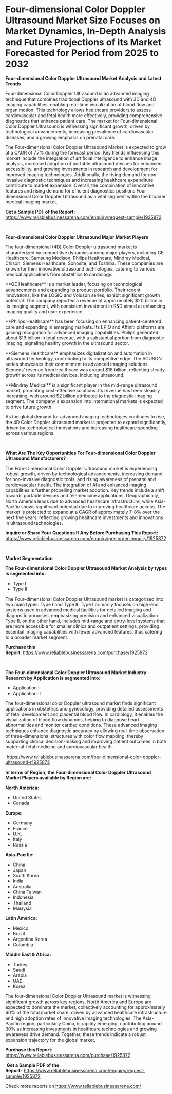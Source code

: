 <p><h1>Four-dimensional Color Doppler Ultrasound Market Size Focuses on Market Dynamics, In-Depth Analysis and Future Projections of its Market Forecasted for Period from 2025 to 2032</h1></p><p><strong>Four-dimensional Color Doppler Ultrasound Market Analysis and Latest Trends</strong></p>
<p><p>Four-dimensional Color Doppler Ultrasound is an advanced imaging technique that combines traditional Doppler ultrasound with 3D and 4D imaging capabilities, enabling real-time visualization of blood flow and organ motion. This technology allows healthcare providers to assess cardiovascular and fetal health more effectively, providing comprehensive diagnostics that enhance patient care. The market for Four-dimensional Color Doppler Ultrasound is witnessing significant growth, driven by technological advancements, increasing prevalence of cardiovascular diseases, and a growing emphasis on prenatal care. </p><p>The Four-dimensional Color Doppler Ultrasound Market is expected to grow at a CAGR of 7.7% during the forecast period. Key trends influencing this market include the integration of artificial intelligence to enhance image analysis, increased adoption of portable ultrasound devices for enhanced accessibility, and growing investments in research and development for improved imaging technologies. Additionally, the rising demand for non-invasive diagnostic techniques and increasing healthcare expenditure contribute to market expansion. Overall, the combination of innovative features and rising demand for efficient diagnostics positions Four-dimensional Color Doppler Ultrasound as a vital segment within the broader medical imaging market.</p></p>
<p><strong>Get a Sample PDF of the Report:&nbsp;</strong> <a href="https://www.reliablebusinessarena.com/enquiry/request-sample/1925872?utm_campaign=2042&utm_medium=2&utm_source=Github&utm_content=ia&utm_term=28032025&utm_id=four-dimensional-color-doppler-ultrasound">https://www.reliablebusinessarena.com/enquiry/request-sample/1925872</a></p>
<p>&nbsp;</p>
<p><strong>Four-dimensional Color Doppler Ultrasound Major Market Players</strong></p>
<p><p>The four-dimensional (4D) Color Doppler ultrasound market is characterized by competitive dynamics among major players, including GE Healthcare, Samsung Medison, Philips Healthcare, Mindray Medical, Chison, Siemens Healthcare, Sonosite, and Toshiba. These companies are known for their innovative ultrasound technologies, catering to various medical applications from obstetrics to cardiology.</p><p>**GE Healthcare** is a market leader, focusing on technological advancements and expanding its product portfolio. Their recent innovations, like the LOGIQ and Voluson series, exhibit significant growth potential. The company reported a revenue of approximately $20 billion in its imaging segment, with consistent investment in R&D aimed at enhancing imaging quality and user experience.</p><p>**Philips Healthcare** has been focusing on enhancing patient-centered care and expanding in emerging markets. Its EPIQ and Affiniti platforms are gaining recognition for advanced imaging capabilities. Philips generated about $19 billion in total revenue, with a substantial portion from diagnostic imaging, signaling healthy growth in the ultrasound sector.</p><p>**Siemens Healthcare** emphasizes digitalization and automation in ultrasound technology, contributing to its competitive edge. The ACUSON series showcases their commitment to advanced imaging solutions. Siemens’ revenue from healthcare was around $18 billion, reflecting steady growth across its medical devices, including ultrasound.</p><p>**Mindray Medical** is a significant player in the mid-range ultrasound market, promoting cost-effective solutions. Its revenue has been steadily increasing, with around $2 billion attributed to the diagnostic imaging segment. The company's expansion into international markets is expected to drive future growth.</p><p>As the global demand for advanced imaging technologies continues to rise, the 4D Color Doppler ultrasound market is projected to expand significantly, driven by technological innovations and increasing healthcare spending across various regions.</p></p>
<p>&nbsp;</p>
<p><strong>What Are The Key Opportunities For Four-dimensional Color Doppler Ultrasound Manufacturers?</strong></p>
<p><p>The Four-Dimensional Color Doppler Ultrasound market is experiencing robust growth, driven by technological advancements, increasing demand for non-invasive diagnostic tools, and rising awareness of prenatal and cardiovascular health. The integration of AI and enhanced imaging capabilities is further propelling market adoption. Key trends include a shift towards portable devices and telemedicine applications. Geographically, North America leads due to advanced healthcare infrastructure, while Asia-Pacific shows significant potential due to improving healthcare access. The market is projected to expand at a CAGR of approximately 7-8% over the next five years, reflecting growing healthcare investments and innovations in ultrasound technologies.</p></p>
<p><strong>Inquire or Share Your Questions If Any Before Purchasing This Report:</strong> <a href="https://www.reliablebusinessarena.com/enquiry/pre-order-enquiry/1925872?utm_campaign=2042&utm_medium=2&utm_source=Github&utm_content=ia&utm_term=28032025&utm_id=four-dimensional-color-doppler-ultrasound">https://www.reliablebusinessarena.com/enquiry/pre-order-enquiry/1925872</a></p>
<p>&nbsp;</p>
<p><strong>Market Segmentation</strong></p>
<p><strong>The Four-dimensional Color Doppler Ultrasound Market Analysis by types is segmented into:</strong></p>
<p><ul><li>Type I</li><li>Type II</li></ul></p>
<p><p>The Four-dimensional Color Doppler Ultrasound market is categorized into two main types: Type I and Type II. Type I primarily focuses on high-end systems used in advanced medical facilities for detailed imaging and diagnostic purposes, emphasizing precision and enhanced visualization. Type II, on the other hand, includes mid-range and entry-level systems that are more accessible for smaller clinics and outpatient settings, providing essential imaging capabilities with fewer advanced features, thus catering to a broader market segment.</p></p>
<p><strong>Purchase this Report:&nbsp;</strong><a href="https://www.reliablebusinessarena.com/purchase/1925872?utm_campaign=2042&utm_medium=2&utm_source=Github&utm_content=ia&utm_term=28032025&utm_id=four-dimensional-color-doppler-ultrasound">https://www.reliablebusinessarena.com/purchase/1925872</a></p>
<p>&nbsp;</p>
<p><strong>The Four-dimensional Color Doppler Ultrasound Market Industry Research by Application is segmented into:</strong></p>
<p><ul><li>Application I</li><li>Application II</li></ul></p>
<p><p>The four-dimensional color Doppler ultrasound market finds significant applications in obstetrics and gynecology, providing detailed assessments of fetal development and placental blood flow. In cardiology, it enables the visualization of blood flow dynamics, helping to diagnose heart abnormalities and monitor cardiac conditions. These advanced imaging techniques enhance diagnostic accuracy by allowing real-time observation of three-dimensional structures with color flow mapping, thereby supporting clinical decision-making and improving patient outcomes in both maternal-fetal medicine and cardiovascular health.</p></p>
<p><a href="https://www.reliablebusinessarena.com/four-dimensional-color-doppler-ultrasound-r1925872?utm_campaign=2042&utm_medium=2&utm_source=Github&utm_content=ia&utm_term=28032025&utm_id=four-dimensional-color-doppler-ultrasound">&nbsp;https://www.reliablebusinessarena.com/four-dimensional-color-doppler-ultrasound-r1925872</a></p>
<p><strong>In terms of Region, the Four-dimensional Color Doppler Ultrasound Market Players available by Region are:</strong></p>
<p>
    <p> <strong> North America: </strong>
        <ul>
            <li>United States</li>
            <li>Canada</li>
        </ul>
        </p> 
    <p> <strong> Europe: </strong>
        <ul>
            <li>Germany</li>
            <li>France</li>
            <li>U.K.</li>
            <li>Italy</li>
            <li>Russia</li>
        </ul>
        </p> 
    <p> <strong> Asia-Pacific: </strong>
        <ul>
            <li>China</li>
            <li>Japan</li>
            <li>South Korea</li>
            <li>India</li>
            <li>Australia</li>
            <li>China Taiwan</li>
            <li>Indonesia</li>
            <li>Thailand</li>
            <li>Malaysia</li>
        </ul>
        </p> 
    <p> <strong> Latin America: </strong>
        <ul>
            <li>Mexico</li>
            <li>Brazil</li>
            <li>Argentina Korea</li>
            <li>Colombia</li>
        </ul>
        </p> 
    <p> <strong> Middle East & Africa: </strong>
        <ul>
            <li>Turkey</li>
            <li>Saudi</li>
            <li>Arabia</li>
            <li>UAE</li>
            <li>Korea</li>
        </ul>
    </p>
    </p>
<p><p>The four-dimensional Color Doppler Ultrasound market is witnessing significant growth across key regions. North America and Europe are expected to dominate the market, collectively accounting for approximately 60% of the total market share, driven by advanced healthcare infrastructure and high adoption rates of innovative imaging technologies. The Asia-Pacific region, particularly China, is rapidly emerging, contributing around 30% as increasing investments in healthcare technologies and growing awareness drive demand. Together, these trends indicate a robust expansion trajectory for the global market.</p></p>
<p><strong>Purchase this Report: </strong><a href="https://www.reliablebusinessarena.com/purchase/1925872?utm_campaign=2042&utm_medium=2&utm_source=Github&utm_content=ia&utm_term=28032025&utm_id=four-dimensional-color-doppler-ultrasound">https://www.reliablebusinessarena.com/purchase/1925872</a></p>
<p>&nbsp;<strong>Get a Sample PDF of the Report:&nbsp;&nbsp;</strong><a href="https://www.reliablebusinessarena.com/enquiry/request-sample/1925872?utm_campaign=2042&utm_medium=2&utm_source=Github&utm_content=ia&utm_term=28032025&utm_id=four-dimensional-color-doppler-ultrasound">https://www.reliablebusinessarena.com/enquiry/request-sample/1925872</a></p>
<p><strong></strong></p>
<p>Check more reports on <a href="https://www.reliablebusinessarena.com/?utm_campaign=2042&utm_medium=2&utm_source=Github&utm_content=ia&utm_term=28032025&utm_id=four-dimensional-color-doppler-ultrasound">https://www.reliablebusinessarena.com/</a></p>